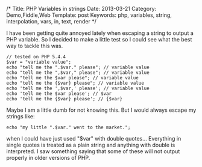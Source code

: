 /*
Title: PHP Variables in strings
Date: 2013-03-21
Category: Demo,Fiddle,Web
Template: post
Keywords: php, variables, string, interpolation, vars, in, text, render
*/

I have been getting quite annoyed lately when escaping a string to output a PHP variable. So I decided to make a little test so I could see what the best way to tackle this was.

    // tested on PHP 5.4.4
    $var = "variable value";
    echo "tell me the ".$var." please"; // variable value
    echo "tell me the ",$var," please"; // variable value
    echo "tell me the $var please"; // variable value
    echo "tell me the {$var} please"; // variable value
    echo 'tell me the ',$var,' please'; // variable value
    echo 'tell me the $var please'; // $var
    echo 'tell me the {$var} please'; // {$var}

Maybe I am a little dumb for not knowing this. But I would always escape my strings like:

    echo "my little ".$var." went to the market.";

when I could have just used "\$var" with double quotes... Everything in single quotes is treated as a plain string and anything with double is interpreted. I saw something saying that some of these will not output properly in older versions of PHP.
